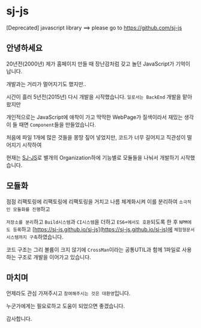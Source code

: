 # sj-js
[Deprecated] javascript library  ==>  please go to https://github.com/sj-js



## 안녕하세요
20년전(2000년) 제가 홈페이지 만들 때 장난감처럼 갖고 놀던 JavaScript가 기억이 납니다. 

개발과는 거리가 멀어지기도 했지만..

시간이 흘러 5년전(2015년) 다시 개발을 시작했습니다. `일로서는 BackEnd` 개발을 맡아 왔지만 

개인적으로는 JavaScript에 애착이 가고 딱딱한 WebPage가 질색이라서 재밌는 생각이 들 때면 `Component`들을 만들었습니다.

처음에 파일 1개에 많은 것들을 몽땅 짚어 넣었지만, 코드가 너무 길어지고 직관성이 떨어지기 시작하여 

현재는 [SJ-JS](https://github.com/sj-js)로 별개의 Organization하에 기능별로 모듈들을 나눠서 개발하기 시작했습니다.



## 모듈화 

점점 리팩토링에 리팩토링에 리팩토링을 거치고 나름 체계화시켜 이를 분리하여 `소극적인 모듈화를 진행`하고 

`저장소를 분리`하고 `Build시스템`과 `CI시스템`을 더하고 `ES6+에서도 호환`되도록 한 후 `NPM에도 등록`하고 [https://sj-js.github.io/sj-js](https://sj-js.github.io/sj-js)에 `체험형문서시스템까지 구축`하였습니다.

코드 구조는 그리 볼륨이 크지 않기에 `CrossMan`이라는 공통UTIL과 함께 1파일로 사용하는 구조로 개발을 이어가고 있습니다.



## 마치며

언제라도 관심 가져주시고 `참여해주시는 것은 대환영`입니다.

누군가에게는 필요로하고 도움이 되었으면 좋겠습니다.

감사합니다.
